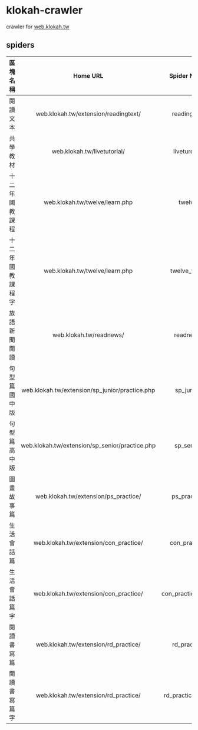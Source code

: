 # klokah-crawler
crawler for [web.klokah.tw](https://web.klokah.tw) 
## spiders
| 區塊名稱 | Home URL | Spider Name |
|  :---:  | :---: |   :---:   |
| 閱讀文本 | web.klokah.tw/extension/readingtext/ | readingtext |
| 共學教材 | web.klokah.tw/livetutorial/ | liveturorial |
| 十二年國教課程 | web.klokah.tw/twelve/learn.php | twelve |
| 十二年國教課程 字 | web.klokah.tw/twelve/learn.php | twelve_word |
| 族語新聞閱讀 | web.klokah.tw/readnews/ | readnews |
| 句型篇國中版 | web.klokah.tw/extension/sp_junior/practice.php | sp_junior |
| 句型篇高中版 | web.klokah.tw/extension/sp_senior/practice.php | sp_senior |
| 圖畫故事篇 | web.klokah.tw/extension/ps_practice/ | ps_practice|
| 生活會話篇 | web.klokah.tw/extension/con_practice/ | con_practice |
| 生活會話篇 字 | web.klokah.tw/extension/con_practice/ | con_practice_word |
| 閱讀書寫篇 | web.klokah.tw/extension/rd_practice/ | rd_practice |
| 閱讀書寫篇 字 | web.klokah.tw/extension/rd_practice/ | rd_practice_word |